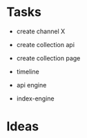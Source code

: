 Tasks
=====
* create channel X
* create collection api
* create collection page
* timeline

* api engine
* index-engine


Ideas
=====
